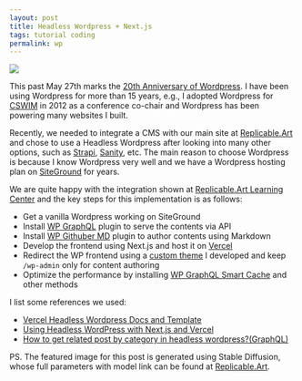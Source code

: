 ```yaml
---
layout: post
title: Headless Wordpress + Next.js
tags: tutorial coding 
permalink: wp
---
```


<img class="mx-auto" src="https://github.com/harrywang/harrywang.github.io/assets/595772/9247e59a-49e6-4c90-a2d9-423670a63405">

This past May 27th marks the [20th Anniversary of Wordpress](https://wp20.wordpress.net/). I have been using Wordpress for more than 15 years, e.g., I adopted Wordpress for [CSWIM](https://cswimworkshop.org/) in 2012 as a conference co-chair and Wordpress has been powering many websites I built. 

Recently, we needed to integrate a CMS with our main site at [Replicable.Art](https://replicable.art/) and chose to use a Headless Wordpress after looking into many other options, such as [Strapi](https://strapi.io/), [Sanity](https://www.sanity.io/), etc. The main reason to choose Wordpress is because I know Wordpress very well and we have a Wordpress hosting plan on [SiteGround](https://www.siteground.com/) for years. 

We are quite happy with the integration shown at [Replicable.Art Learning Center](https://replicable.art/learn) and the key steps for this implementation is as follows:

- Get a vanilla Wordpress working on SiteGround
- Install [WP GraphQL](https://www.wpgraphql.com/) plugin to serve the contents via API
- Install [WP Githuber MD](https://wordpress.org/plugins/wp-githuber-md/) plugin to author contents using Markdown
- Develop the frontend using Next.js and host it on [Vercel](https://vercel.com/)
- Redirect the WP frontend using a [custom theme](https://github.com/harrywang/redirect-headless-wp) I developed and keep `/wp-admin` only for content authoring
- Optimize the performance by installing [WP GraphQL Smart Cache](https://wordpress.org/plugins/wpgraphql-smart-cache/) and other methods

I list some references we used:

- [Vercel Headless Wordpress Docs and Template](https://github.com/vercel/next.js/tree/canary/examples/cms-wordpress)
- [Using Headless WordPress with Next.js and Vercel](https://vercel.com/guides/wordpress-with-vercel)
- [How to get related post by category in headless wordpress?(GraphQL)](https://stackoverflow.com/questions/73687998/how-to-get-related-post-by-category-in-headless-wordpressgraphql)

PS. The featured image for this post is generated using Stable Diffusion, whose full parameters with model link can be found at [Replicable.Art](https://replicable.art/asset/647b4d91414f1bb93778ab94).
